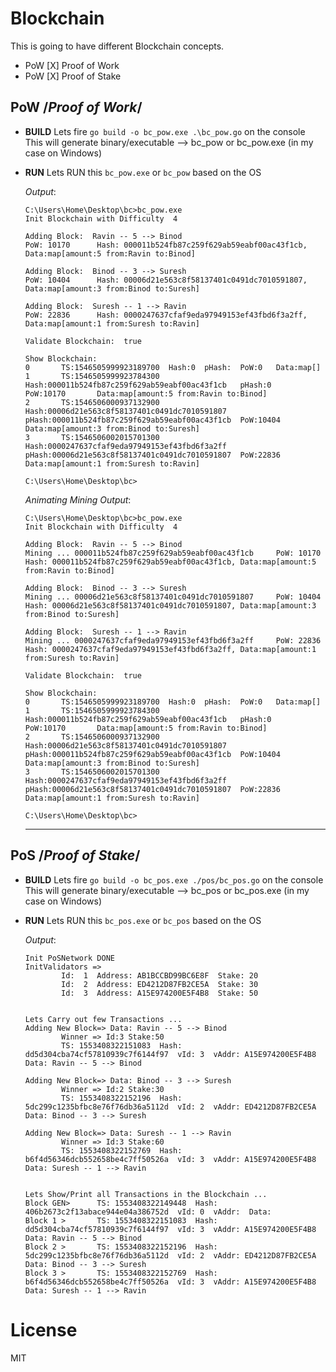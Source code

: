 # Blockchain

This is going to have different Blockchain concepts.

- PoW [X] Proof of Work
- PoW [X] Proof of Stake

## PoW /*Proof of Work*/

- **BUILD**
    Lets fire `go build -o bc_pow.exe .\bc_pow.go` on the console  
    This will generate binary/executable --> bc_pow or bc_pow.exe (in my case on Windows)

- **RUN**
    Lets RUN this `bc_pow.exe` or `bc_pow` based on the OS  

    *Output*:

    ```
    C:\Users\Home\Desktop\bc>bc_pow.exe
    Init Blockchain with Difficulty  4

    Adding Block:  Ravin -- 5 --> Binod
    PoW: 10170      Hash: 000011b524fb87c259f629ab59eabf00ac43f1cb, Data:map[amount:5 from:Ravin to:Binod]

    Adding Block:  Binod -- 3 --> Suresh
    PoW: 10404      Hash: 00006d21e563c8f58137401c0491dc7010591807, Data:map[amount:3 from:Binod to:Suresh]

    Adding Block:  Suresh -- 1 --> Ravin
    PoW: 22836      Hash: 0000247637cfaf9eda97949153ef43fbd6f3a2ff, Data:map[amount:1 from:Suresh to:Ravin]

    Validate Blockchain:  true

    Show Blockchain:
    0       TS:1546505999923189700  Hash:0  pHash:  PoW:0   Data:map[]
    1       TS:1546505999923784300  Hash:000011b524fb87c259f629ab59eabf00ac43f1cb   pHash:0         PoW:10170       Data:map[amount:5 from:Ravin to:Binod]
    2       TS:1546506000937132900  Hash:00006d21e563c8f58137401c0491dc7010591807   pHash:000011b524fb87c259f629ab59eabf00ac43f1cb  PoW:10404       Data:map[amount:3 from:Binod to:Suresh]
    3       TS:1546506002015701300  Hash:0000247637cfaf9eda97949153ef43fbd6f3a2ff   pHash:00006d21e563c8f58137401c0491dc7010591807  PoW:22836       Data:map[amount:1 from:Suresh to:Ravin]

    C:\Users\Home\Desktop\bc>
    ```

    *Animating Mining Output*:

    ```
    C:\Users\Home\Desktop\bc>bc_pow.exe
    Init Blockchain with Difficulty  4

    Adding Block:  Ravin -- 5 --> Binod
    Mining ... 000011b524fb87c259f629ab59eabf00ac43f1cb     PoW: 10170      Hash: 000011b524fb87c259f629ab59eabf00ac43f1cb, Data:map[amount:5 from:Ravin to:Binod]

    Adding Block:  Binod -- 3 --> Suresh
    Mining ... 00006d21e563c8f58137401c0491dc7010591807     PoW: 10404      Hash: 00006d21e563c8f58137401c0491dc7010591807, Data:map[amount:3 from:Binod to:Suresh]

    Adding Block:  Suresh -- 1 --> Ravin
    Mining ... 0000247637cfaf9eda97949153ef43fbd6f3a2ff     PoW: 22836      Hash: 0000247637cfaf9eda97949153ef43fbd6f3a2ff, Data:map[amount:1 from:Suresh to:Ravin]

    Validate Blockchain:  true

    Show Blockchain:
    0       TS:1546505999923189700  Hash:0  pHash:  PoW:0   Data:map[]
    1       TS:1546505999923784300  Hash:000011b524fb87c259f629ab59eabf00ac43f1cb   pHash:0         PoW:10170       Data:map[amount:5 from:Ravin to:Binod]
    2       TS:1546506000937132900  Hash:00006d21e563c8f58137401c0491dc7010591807   pHash:000011b524fb87c259f629ab59eabf00ac43f1cb  PoW:10404       Data:map[amount:3 from:Binod to:Suresh]
    3       TS:1546506002015701300  Hash:0000247637cfaf9eda97949153ef43fbd6f3a2ff   pHash:00006d21e563c8f58137401c0491dc7010591807  PoW:22836       Data:map[amount:1 from:Suresh to:Ravin]

    C:\Users\Home\Desktop\bc>
    ```

    ---

## PoS /*Proof of Stake*/

- **BUILD**
    Lets fire `go build -o bc_pos.exe ./pos/bc_pos.go` on the console  
    This will generate binary/executable --> bc_pos or bc_pos.exe (in my case on Windows)

- **RUN**
    Lets RUN this `bc_pos.exe` or `bc_pos` based on the OS  

    *Output*:
    ```
    Init PoSNetwork DONE
    InitValidators => 
            Id:  1  Address: AB1BCCBD99BC6E8F  Stake: 20
            Id:  2  Address: ED4212D87FB2CE5A  Stake: 30
            Id:  3  Address: A15E974200E5F4B8  Stake: 50


    Lets Carry out few Transactions ...
    Adding New Block=> Data: Ravin -- 5 --> Binod
            Winner => Id:3 Stake:50
            TS: 1553408322151083  Hash: dd5d304cba74cf57810939c7f6144f97  vId: 3  vAddr: A15E974200E5F4B8 Data: Ravin -- 5 --> Binod

    Adding New Block=> Data: Binod -- 3 --> Suresh
            Winner => Id:2 Stake:30
            TS: 1553408322152196  Hash: 5dc299c1235bfbc8e76f76db36a5112d  vId: 2  vAddr: ED4212D87FB2CE5A Data: Binod -- 3 --> Suresh

    Adding New Block=> Data: Suresh -- 1 --> Ravin
            Winner => Id:3 Stake:60
            TS: 1553408322152769  Hash: b6f4d56346dcb552658be4c7ff50526a  vId: 3  vAddr: A15E974200E5F4B8 Data: Suresh -- 1 --> Ravin


    Lets Show/Print all Transactions in the Blockchain ...
    Block GEN>      TS: 1553408322149448  Hash: 406b2673c2f13abace944e04a386752d  vId: 0  vAddr:  Data:
    Block 1 >       TS: 1553408322151083  Hash: dd5d304cba74cf57810939c7f6144f97  vId: 3  vAddr: A15E974200E5F4B8 Data: Ravin -- 5 --> Binod
    Block 2 >       TS: 1553408322152196  Hash: 5dc299c1235bfbc8e76f76db36a5112d  vId: 2  vAddr: ED4212D87FB2CE5A Data: Binod -- 3 --> Suresh
    Block 3 >       TS: 1553408322152769  Hash: b6f4d56346dcb552658be4c7ff50526a  vId: 3  vAddr: A15E974200E5F4B8 Data: Suresh -- 1 --> Ravin
    ```

# License

MIT
